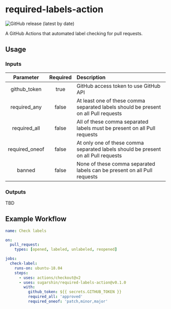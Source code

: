 # required-labels-action

![GitHub release (latest by date)](https://img.shields.io/github/v/release/sugarshin/required-labels-action?include_prereleases)

A GitHub Actions that automated label checking for pull requests.

## Usage

### Inputs

|Parameter|Required|Description|
|:--:|:--:|:--|
|github_token|true|GitHub access token to use GitHub API|
|required_any|false|At least one of these comma separated labels should be present on all Pull requests|
|required_all|false|All of these comma separated labels must be present on all Pull requests|
|required_oneof|false|At only one of these comma separated labels should be present on all Pull requests|
|banned|false|None of these comma separated labels can be present on all Pull requests|

### Outputs

TBD

## Example Workflow

```yaml
name: Check labels

on:
  pull_request:
    types: [opened, labeled, unlabeled, reopened]

jobs:
  check-label:
    runs-on: ubuntu-18.04
    steps:
      - uses: actions/checkout@v2
      - uses: sugarshin/required-labels-action@v0.1.0
        with:
          github_token: ${{ secrets.GITHUB_TOKEN }}
          required_all: 'approved'
          required_oneof: 'patch,minor,major'
```
